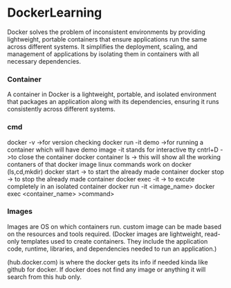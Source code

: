 # DockerLearning

Docker solves the problem of inconsistent environments by providing lightweight, portable containers that ensure applications run the same across different systems. It simplifies the deployment, scaling, and management of applications by isolating them in containers with all necessary dependencies.

### Container 
A container in Docker is a lightweight, portable, and isolated environment that packages an application along with its dependencies, ensuring it runs consistently across different systems.

### cmd
 docker -v          ->for version checking
 docker run -it demo        ->for running a container which  will have demo image  -it stands for interactive tty
 cntrl+D        ->to close the container
docker container ls          -> this will show all the working contaners of that docker image
linux commands work on docker (ls,cd,mkdir)
docker start       -> to start the already made container
docker stop       -> to stop the already made container
docker exec -it        -> to excute completely in an isolated container 
docker run -it <image_name>
docker exec <container_name> >command>



### Images
Images are OS on which containers run.
custom image can be made based on the resources and tools required.
(Docker images are lightweight, read-only templates used to create containers. They include the application code, runtime, libraries, and dependencies needed to run an application.)

(hub.docker.com) is where the docker gets its info if needed kinda like github for docker. If docker does not find any image or anything it will search from this hub only.

